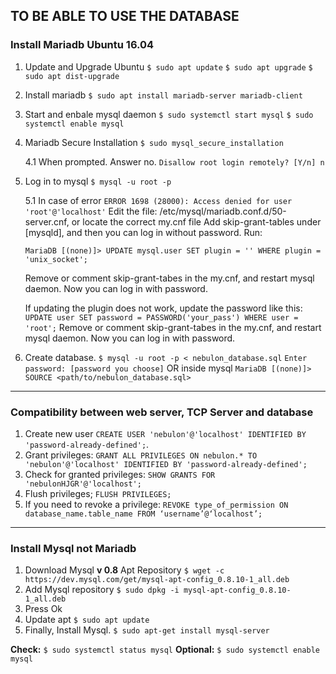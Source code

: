 ## TO BE ABLE TO USE THE DATABASE

### Install Mariadb Ubuntu 16.04

1. Update and Upgrade Ubuntu
   ``` $ sudo apt update ```
   ``` $ sudo apt upgrade ```
   ``` $ sudo apt dist-upgrade ```
   
2. Install mariadb
   ``` $ sudo apt install mariadb-server mariadb-client  ```
   
3. Start and enbale mysql daemon
   ``` $ sudo systemctl start mysql ```
   ``` $ sudo systemctl enable mysql ```
   
4. Mariadb Secure Installation
   ``` $ sudo mysql_secure_installation ```
   
   4.1 When prompted. Answer no.
   ``` Disallow root login remotely? [Y/n] n ```
   
5. Log in to mysql
   ``` $ mysql -u root -p ```
   
   5.1 In case of error
   ``` ERROR 1698 (28000): Access denied for user 'root'@'localhost' ```
   Edit the file: /etc/mysql/mariadb.conf.d/50-server.cnf, or locate the correct my.cnf file
   Add skip-grant-tables under [mysqld], and then you can log in without password. Run:
   
   ``` MariaDB [(none)]> UPDATE mysql.user SET plugin = '' WHERE plugin = 'unix_socket'; ```
   
   Remove or comment skip-grant-tabes in the my.cnf, and restart mysql daemon. Now you can log in with password.

   If updating the plugin does not work, update the password like this:
   ``` UPDATE user SET password = PASSWORD('your_pass') WHERE user = 'root'; ```
   Remove or comment skip-grant-tabes in the my.cnf, and restart mysql daemon. Now you can log in with password.

6. Create database.
   ``` $ mysql -u root -p < nebulon_database.sql ```
   ``` Enter password: [password you choose] ```
   OR inside mysql
   ``` MariaDB [(none)]> SOURCE <path/to/nebulon_database.sql> ```
     
--------------------------------------

### Compatibility between web server, TCP Server and database

1. Create new user
   ``` CREATE USER 'nebulon'@'localhost' IDENTIFIED BY 'password-already-defined'; ```.
2. Grant privileges:
   ``` GRANT ALL PRIVILEGES ON nebulon.* TO 'nebulon'@'localhost' IDENTIFIED BY 'password-already-defined'; ```
3. Check for granted privileges:
   ``` SHOW GRANTS FOR 'nebulonHJGR'@'localhost'; ```
4. Flush privileges;
   ``` FLUSH PRIVILEGES; ```
5. If you need to revoke a privilege:
   ``` REVOKE type_of_permission ON database_name.table_name FROM ‘username’@‘localhost’; ```


--------------------------------------

### Install Mysql not Mariadb

1. Download Mysql **v 0.8** Apt Repository
   ``` $ wget -c https://dev.mysql.com/get/mysql-apt-config_0.8.10-1_all.deb ```
2. Add Mysql repository
   ``` $ sudo dpkg -i mysql-apt-config_0.8.10-1_all.deb ```
3. Press Ok
4. Update apt
   ``` $ sudo apt update ```
5. Finally, Install Mysql.
   ``` $ sudo apt-get install mysql-server ```

**Check:**
   ``` $ sudo systemctl status mysql ```
**Optional:**
   ``` $ sudo systemctl enable mysql ```
